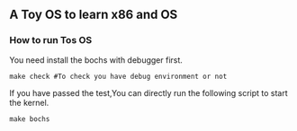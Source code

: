 ## A Toy OS to learn x86 and OS



### How to run Tos OS

You need install the bochs with debugger first.



```shell
make check #To check you have debug environment or not
```

If you have passed the test,You can directly run the following script to start the kernel.

```
make bochs
```
